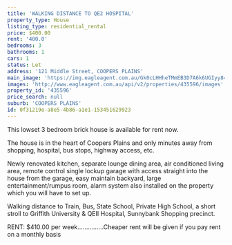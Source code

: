 ```yaml
---
title: 'WALKING DISTANCE TO QE2 HOSPITAL'
property_type: House
listing_type: residential_rental
price: $400.00
rent: '400.0'
bedrooms: 3
bathrooms: 1
cars: 1
status: Let
address: '121 Middle Street, COOPERS PLAINS'
main_image: 'https://img.eagleagent.com.au/Gk0cLHHheTMmEB3D7A6k6UGIyy8=/1280x854/smart/https://s3-us-west-2.amazonaws.com/eagleagent-orig/images/6825976/413949555-image-M.jpg'
images: 'http://www.eagleagent.com.au/api/v2/properties/435596/images'
property_id: '435596'
price_search: null
suburb: 'COOPERS PLAINS'
id: 0f31219e-a8e5-4b86-a1e1-153451629923
---
```

This lowset 3 bedroom brick house is available for rent now.

The house is in the heart of Coopers Plains and only minutes away from shopping, hospital, bus stops, highway access, etc.

Newly renovated kitchen, separate lounge dining area, air conditioned living area, remote control single lockup garage with access straight into the house from the garage, easy maintain backyard, large entertainment/rumpus room, alarm system also installed on the property which you will have to set up.

Walking distance to Train, Bus, State School, Private High School, a short stroll to Griffith University & QEII Hospital, Sunnybank Shopping precinct.

RENT:
$410.00 per week...............Cheaper rent will be given if you pay rent on a monthly basis